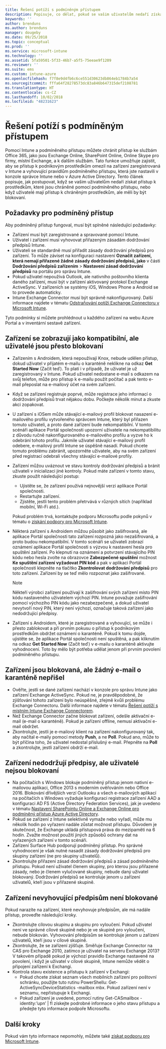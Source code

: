 ```yaml
---
title: Řešení potíží s podmíněným přístupem
description: Popisuje, co dělat, pokud se vašim uživatelům nedaří získat přístup k prostředkům prostřednictvím podmíněného přístupu Intune.
keywords: ''
author: brenduns
ms.author: brenduns
manager: dougeby
ms.date: 09/25/2018
ms.topic: conceptual
ms.prod: ''
ms.service: microsoft-intune
ms.technology: ''
ms.assetid: 5fa59501-5f33-46b7-a5f5-75eeae9f1209
ms.reviewer: ''
ms.suite: ems
ms.custom: intune-azure
ms.openlocfilehash: f7f8e9d4fb6c6ce551d30623db864eb1784b7a54
ms.sourcegitcommit: fffa64f28278573dc83a846b647315def2108781
ms.translationtype: HT
ms.contentlocale: cs-CZ
ms.lasthandoff: 10/02/2018
ms.locfileid: "48231623"
---
```

# <a name="troubleshoot-conditional-access"></a>Řešení potíží s podmíněným přístupem

Pomocí Intune a podmíněného přístupu můžete chránit přístup ke službám Office 365, jako jsou Exchange Online, SharePoint Online, Online Skype pro firmy, místní Exchange, a k dalším službám. Tato funkce umožňuje zajistit, aby se přístup k podnikovým prostředkům omezil na zařízení zaregistrovaná v Intune a vyhovující pravidlům podmíněného přístupu, která jste nastavili v konzole správce Intune nebo v Azure Active Directory. Tento článek popisuje, jak postupovat, když se vašim uživatelům nedaří získat přístup k prostředkům, které jsou chráněné pomocí podmíněného přístupu, nebo když uživatelé mají přístup k chráněným prostředkům, ale měli by být blokovaní.

## <a name="requirements-for-conditional-access"></a>Požadavky pro podmíněný přístup

Aby podmíněný přístup fungoval, musí být splněné následující požadavky:

- Zařízení musí být zaregistrované a spravované pomocí Intune.
- Uživatel i zařízení musí vyhovovat přiřazeným zásadám dodržování předpisů Intune.
- Uživateli se standardně musí přiřadit zásady dodržování předpisů pro zařízení. To může záviset na konfiguraci nastavení **Označit zařízení, která nemají přiřazené žádné zásady dodržování předpisů, jako** v části **Dodržování předpisů zařízením** > **Nastavení zásad dodržování předpisů** na portálu pro správu Intune.
-   Pokud uživatel nepoužívá Outlook, ale nativního poštovního klienta daného zařízení, musí být v zařízení aktivovaný protokol Exchange ActiveSync. V zařízeních se systémy iOS, Windows Phone a Android se to provede automaticky.
-   Intune Exchange Connector musí být správně nakonfigurovaný. Další informace najdete v tématu [Odstraňování potíží Exchange Connectoru v Microsoft Intune](troubleshoot-exchange-connector.md).

Tyto podmínky si můžete prohlédnout u každého zařízení na webu Azure Portal a v inventární sestavě zařízení.

## <a name="devices-appear-compliant-but-users-are-still-blocked"></a>Zařízení se zobrazují jako kompatibilní, ale uživatelé jsou přesto blokovaní

- Zařízením s Androidem, která nepoužívají Knox, nebude udělen přístup, dokud uživatel v přijatém e-mailu o karanténě neklikne na odkaz **Get Started Now** (Začít teď). To platí i v případě, že uživatel je už zaregistrovaný v Intune. Pokud uživatel nedostane e-mail s odkazem na svůj telefon, může pro přístup k e-mailu použít počítač a pak tento e-mail přeposlat na e-mailový účet na svém zařízení.
- Když se zařízení registruje poprvé, může registrace jeho informací o dodržování předpisů trvat nějakou dobu. Počkejte několik minut a zkuste akci zopakovat.
- U zařízení s iOSem může stávající e-mailový profil blokovat nasazení e-mailového profilu vytvořeného správcem Intune, který byl přiřazen tomuto uživateli, a proto dané zařízení bude nekompatibilní. V tomto scénáři aplikace Portál společnosti upozorní uživatele na nekompatibilitu z důvodu ručně nakonfigurovaného e-mailového profilu a vyzve ho k odebrání tohoto profilu. Jakmile uživatel stávající e-mailový profil odebere, e-mailový profil Intune se úspěšně nasadí. Pokud chcete tomuto problému zabránit, upozorněte uživatele, aby na svém zařízení před registrací odebrali všechny stávající e-mailové profily.
- Zařízení můžou uváznout ve stavu kontroly dodržování předpisů a bránit uživateli v inicializaci jiné kontroly. Pokud máte zařízení v tomto stavu, zkuste použít následující postup:
  - Ujistěte se, že zařízení používá nejnovější verzi aplikace Portál společnosti.
  - Restartujte zařízení.
  - Zjistěte, jestli tento problém přetrvává v různých sítích (například mobilní, Wi-Fi atd.).

  Pokud problém trvá, kontaktujte podporu Microsoftu podle pokynů v tématu o [získání podpory pro Microsoft Intune](get-support.md).
- Některá zařízení s Androidem můžou působit jako zašifrovaná, ale aplikace Portál společnosti tato zařízení rozpozná jako nezašifrovaná, a proto budou nekompatibilní. V tomto scénáři se uživateli zobrazí oznámení aplikace Portál společnosti s výzvou k nastavení hesla pro spuštění zařízení. Po klepnutí na oznámení a potvrzení stávajícího PIN kódu nebo hesla zvolte na obrazovce **Zabezpečené spuštění** možnost **Ke spuštění zařízení vyžadovat PIN kód** a pak v aplikaci Portál společnosti klepněte na tlačítko **Zkontrolovat dodržování předpisů** pro toto zařízení. Zařízení by se teď mělo rozpoznat jako zašifrované. 
  > [!NOTE]
  > Někteří výrobci zařízení používají k zašifrování svých zařízení místo PIN kódu nastaveného uživatelem výchozí PIN. Intune považuje zašifrování pomocí výchozího PIN kódu jako nezabezpečené, a dokud uživatel nevytvoří nový PIN, který není výchozí, označuje taková zařízení jako nedodržující předpisy.
- Zařízení s Androidem, které je zaregistrované a vyhovující, se může i přesto zablokovat a při prvním pokusu o přístup k podnikovým prostředkům obdržet oznámení o karanténě. Pokud k tomu dojde, ujistěte se, že aplikace Portál společnosti není spuštěná, a pak kliknutím na odkaz **Get Started Now** (Začít teď) v e-mailu o karanténě aktivujte vyhodnocení. Toto by mělo být potřeba udělat jenom při prvním povolení podmíněného přístupu.

## <a name="devices-are-blocked-and-no-quarantine-email-is-received"></a>Zařízení jsou blokovaná, ale žádný e-mail o karanténě nepřišel

- Ověřte, jestli se dané zařízení nachází v konzole pro správu Intune jako zařízení Exchange ActiveSync. Pokud ne, je pravděpodobné, že zjišťování tohoto zařízení bylo neúspěšné, zřejmě kvůli problému Exchange Connectoru. Další informace najdete v tématu [Řešení potíží s místním Intune Exchange Connectorem](troubleshoot-exchange-connector.md).
- Než Exchange Connector začne blokovat zařízení, odešle aktivační e-mail (e-mail o karanténě). Pokud je zařízení offline, nemusí aktivační e-mail obdržet. 
- Zkontrolujte, jestli je e-mailový klient na zařízení nakonfigurovaný tak, aby načítal e-maily pomocí metody **Push**, a ne **Poll**. Pokud ano, může to být příčina toho, že uživatel nedostal příslušný e-mail. Přepněte na **Poll** a zkontrolujte, jestli zařízení obdrží e-mail.

## <a name="devices-are-noncompliant-but-users-are-not-blocked"></a>Zařízení nedodržují předpisy, ale uživatelé nejsou blokovaní

- Na počítačích s Windows blokuje podmíněný přístup jenom nativní e-mailovou aplikaci, Office 2013 s moderním ověřováním nebo Office 2016. Blokování dřívějších verzí Outlooku a všech e-mailových aplikací na počítačích s Windows vyžaduje konfiguraci registrace zařízení AAD a konfiguraci AD FS (Active Directory Federation Services), jak je uvedeno v tématu [Nastavení SharePointu Online a Exchange Online pro podmíněný přístup Azure Active Directory](https://docs.microsoft.com/azure/active-directory/active-directory-conditional-access-no-modern-authentication). 
- Pokud se zařízení z Intune selektivně vymaže nebo vyřadí, může mu několik hodin po vyřazení nadále zůstat možnost přístupu. Důvodem je skutečnost, že Exchange ukládá přístupová práva do mezipaměti na 6 hodin. Zvažte možnost použití jiných způsobů ochrany dat na vyřazených zařízení v tomto scénáři.
- Zařízení Surface Hub podporují podmíněný přístup. Pro správné vyhodnocení je však nutné nasadit zásady dodržování předpisů pro skupiny zařízení (ne pro skupiny uživatelů).
- Zkontrolujte přiřazení zásad dodržování předpisů a zásad podmíněného přístupu. Pokud není uživatel členem skupiny, pro kterou jsou přiřazené zásady, nebo je členem vylučované skupiny, nebude daný uživatel blokovaný. Dodržování předpisů se kontroluje jenom u zařízení uživatelů, kteří jsou v přiřazené skupině.

## <a name="noncompliant-device-is-not-blocked"></a>Zařízení nevyhovující předpisům není blokované

Pokud narazíte na zařízení, které nevyhovuje předpisům, ale má nadále přístup, proveďte následující kroky.
- Zkontrolujte cílovou skupinu a skupinu pro vyloučení. Pokud uživatel není ve správné cílové skupině nebo je ve skupině pro vyloučení, nebude blokován. Vyhovování předpisům se kontroluje jenom u zařízení uživatelů, kteří jsou v cílové skupině.
- Zkontrolujte, že se zařízení zjišťuje. Směřuje Exchange Connector na CAS pro Exchange 2010, zatímco je uživatel na serveru Exchange 2013? V takovém případě pokud je výchozí pravidlo Exchange nastavené na povolení, i když je uživatel v cílové skupině, Intune nemůže vědět o připojení zařízení k Exchangi.
- Kontrola stavu existence a přístupu k zařízení v Exchangi:
  - Pokud chcete získat seznam všech mobilních zařízení pro poštovní schránku, použijte tuto rutinu PowerShellu: Get-ActiveSyncDeviceStatistics -mailbox mbx. Pokud zařízení není v seznamu, nepřistupuje k Exchangi.
  - Pokud zařízení je uvedené, pomocí rutiny Get-CASmailbox -identity:’upn’ | fl získejte podrobné informace o jeho stavu přístupu a předejte tyto informace podpoře Microsoftu.

## <a name="next-steps"></a>Další kroky
Pokud vám tyto informace nepomohly, můžete také [získat podporu pro Microsoft Intune](get-support.md).
